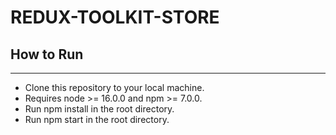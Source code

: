 # REDUX-TOOLKIT-STORE


## How to Run
--------------------------------------------------------------------------------
- Clone this repository to your local machine.
- Requires node >= 16.0.0 and npm >= 7.0.0.
- Run npm install in the root directory.
- Run npm start in the root directory.
